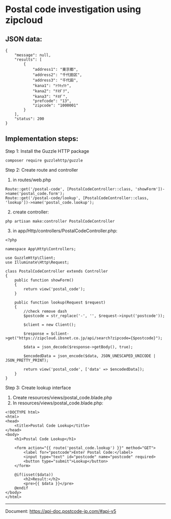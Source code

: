 # Postal code investigation using zipcloud

## JSON data:
```
{
    "message": null,
    "results": [
        {
            "address1": "東京都",
            "address2": "千代田区",
            "address3": "千代田",
            "kana1": "ﾄｳｷｮｳﾄ",
            "kana2": "ﾁﾖﾀﾞｸ",
            "kana3": "ﾁﾖﾀﾞ",
            "prefcode": "13",
            "zipcode": "1000001"
        }
    ],
    "status": 200
}
```

## Implementation steps:
Step 1: Install the Guzzle HTTP package
```
composer require guzzlehttp/guzzle
```
Step 2: Create route and controller
1. in routes/web.php
```
Route::get('/postal-code', [PostalCodeController::class, 'showForm'])->name('postal_code.form');
Route::get('/postal-code/lookup', [PostalCodeController::class, 'lookup'])->name('postal_code.lookup');
```
2. create controller:
```
php artisan make:controller PostalCodeController
```
3. in app/Http/controllers/PostalCodeController.php:
```
<?php

namespace App\Http\Controllers;

use GuzzleHttp\Client;
use Illuminate\Http\Request;

class PostalCodeController extends Controller
{
    public function showForm()
    {
        return view('postal_code');
    }

    public function lookup(Request $request)
    {
        //check remove dash
        $postcode = str_replace('-', '', $request->input('postcode'));
        
        $client = new Client();
        
        $response = $client->get("https://zipcloud.ibsnet.co.jp/api/search?zipcode={$postcode}");
        
        $data = json_decode($response->getBody(), true);
        
        $encodedData = json_encode($data, JSON_UNESCAPED_UNICODE | JSON_PRETTY_PRINT);
        
        return view('postal_code', ['data' => $encodedData]);
    }
}
```
Step 3: Create lookup interface
1. Create resources/views/postal_code.blade.php
2. In resources/views/postal_code.blade.php:
```
<!DOCTYPE html>
<html>
<head>
    <title>Postal Code Lookup</title>
</head>
<body>
    <h1>Postal Code Lookup</h1>
    
    <form action="{{ route('postal_code.lookup') }}" method="GET">
        <label for="postcode">Enter Postal Code:</label>
        <input type="text" id="postcode" name="postcode" required>
        <button type="submit">Lookup</button>
    </form>
    
    @if(isset($data))
        <h2>Result:</h2>
        <pre>{{ $data }}</pre>
    @endif
</body>
</html>

```
----------------------------------
Document:  https://api-doc.postcode-jp.com/#api-v5

